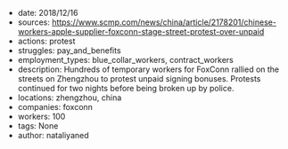 - date: 2018/12/16
- sources: https://www.scmp.com/news/china/article/2178201/chinese-workers-apple-supplier-foxconn-stage-street-protest-over-unpaid
- actions: protest
- struggles: pay_and_benefits
- employment_types: blue_collar_workers, contract_workers
- description: Hundreds of temporary workers for FoxConn rallied on the streets on Zhengzhou to protest unpaid signing bonuses. Protests continued for two nights before being broken up by police.
- locations: zhengzhou, china
- companies: foxconn
- workers: 100
- tags: None
- author: nataliyaned

